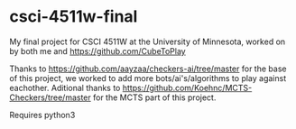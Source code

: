 # csci-4511w-final
My final project for CSCI 4511W at the University of Minnesota, worked on by both me and https://github.com/CubeToPlay

Thanks to https://github.com/aayzaa/checkers-ai/tree/master for the base of this project, we worked to add more bots/ai's/algorithms to play against eachother. Aditional thanks to https://github.com/Koehnc/MCTS-Checkers/tree/master for the MCTS part of this project.

Requires python3
